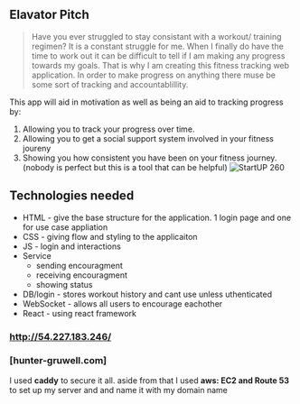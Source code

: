 ## Elavator Pitch
>Have you ever struggled to stay consistant with a workout/ training regimen?
>It is a constant struggle for me. When I finally do have the time to work out it can be difficult to tell if I am making any progress towards my goals.
>That is why I am creating this fitness tracking web application.
>In order to make progress on anything there muse be some sort of tracking and accountablillity.

This app will aid in motivation as well as being an aid to tracking progress by:
1. Allowing you to track your progress over time.
2. Allowing you to get a social support system involved in your fitness joureny 
3. Showing you how consistent you have been on your fitness journey. (nobody is perfect but this is a tool that can be helpful)
![StartUP 260](https://user-images.githubusercontent.com/108026570/215034661-d4d4c940-9355-4360-b7a1-9ba0abfc839c.jpeg)

## Technologies needed ##
+ HTML - give the base structure for the application. 1 login page and one for use case appliation 
+ CSS - giving flow and styling to the applicaiton
+ JS - login and interactions 
+ Service
  - sending encouragment
  - receiving encouragment
  - showing status
+ DB/login - stores workout history and cant use unless uthenticated
+ WebSocket - allows all users to encourage eachother 
+ React - using react framework
  


### http://54.227.183.246/ ###
### [hunter-gruwell.com] ###
I used **caddy** to secure it all. aside from that I used **aws: EC2 and Route 53** to set up my server and and name it with my domain name
